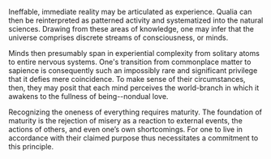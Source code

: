 Ineffable, immediate reality may be articulated as experience. Qualia can then be reinterpreted as patterned activity and systematized into the natural sciences. Drawing from these areas of knowledge, one may infer that the universe comprises discrete streams of consciousness, or minds.

Minds then presumably span in experiential complexity from solitary atoms to entire nervous systems. One's transition from commonplace matter to sapience is consequently such an impossibly rare and significant privilege that it defies mere coincidence. To make sense of their circumstances, then, they may posit that each mind perceives the world-branch in which it awakens to the fullness of being--nondual love.

Recognizing the oneness of everything requires maturity. The foundation of maturity is the rejection of misery as a reaction to external events, the actions of others, and even one’s own shortcomings. For one to live in accordance with their claimed purpose thus necessitates a commitment to this principle.